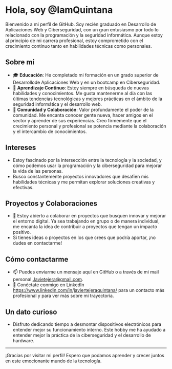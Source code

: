 # Hola, soy @IamQuintana

Bienvenido a mi perfil de GitHub. Soy recién graduado en Desarrollo de Aplicaciones Web y Ciberseguridad, con un gran entusiasmo por todo lo relacionado con la programación y la seguridad informática. 
Aunque estoy al principio de mi carrera profesional, estoy comprometido con el crecimiento continuo tanto en habilidades técnicas como personales.

## Sobre mí
- 🎓 **Educación**: He completado mi formación en un grado superior de Desarrollode Aplicaciones Web y en un bootcamp en Ciberseguridad.
- 🌱 **Aprendizaje Continuo**: Estoy siempre en búsqueda de nuevas habilidades y conocimientos. Me gusta mantenerme al día con las últimas tendencias tecnológicas y mejores prácticas en el ámbito de la seguridad informática y el desarrollo web.
- 🤝 **Comunidad y Colaboración**: Valor profundamente el poder de la comunidad. Me encanta conocer gente nueva, hacer amigos en el sector y aprender de sus experiencias. Creo firmemente que el crecimiento personal y profesional se potencia mediante la colaboración y el intercambio de conocimientos.

## Intereses
- Estoy fascinado por la intersección entre la tecnología y la sociedad, y cómo podemos usar la programación y la ciberseguridad para mejorar la vida de las personas.
- Busco constantemente proyectos innovadores que desafíen mis habilidades técnicas y me permitan explorar soluciones creativas y efectivas.

## Proyectos y Colaboraciones
- 🚀 Estoy abierto a colaborar en proyectos que busquen innovar y mejorar el entorno digital. Ya sea trabajando en grupo o de manera individual, me encanta la idea de contribuir a proyectos que tengan un impacto positivo.
- Si tienes ideas o proyectos en los que crees que podría aportar, ¡no dudes en contactarme!

## Cómo contactarme
- 📫 Puedes enviarme un mensaje aquí en GitHub o a través de mi mail personal Javietejera@gmail.com.
- 📱 Conéctate conmigo en LinkedIn https://www.linkedin.com/in/javiertejeraquintana/ para un contacto más profesional y para ver más sobre mi trayectoria.

## Un dato curioso
- Disfruto dedicando tiempo a desmontar dispositivos electrónicos para entender mejor su funcionamiento interno. Este hobby me ha ayudado a entender mejor la práctica de la ciberseguridad y el desarrollo de hardware.

---
¡Gracias por visitar mi perfil! Espero que podamos aprender y crecer juntos en este emocionante mundo de la tecnología.
